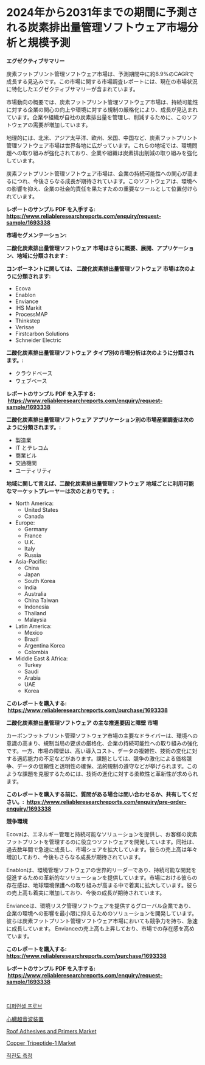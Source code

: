 <p><h1>2024年から2031年までの期間に予測される炭素排出量管理ソフトウェア市場分析と規模予測</h1></p><p><strong>エグゼクティブサマリー</strong></p>
<p><p>炭素フットプリント管理ソフトウェア市場は、予測期間中に約8.9%のCAGRで成長する見込みです。この市場に関する市場調査レポートには、現在の市場状況に特化したエグゼクティブサマリーが含まれています。</p><p>市場動向の概要では、炭素フットプリント管理ソフトウェア市場は、持続可能性に対する企業の関心の向上や環境に対する規制の厳格化により、成長が見込まれています。企業や組織が自社の炭素排出量を管理し、削減するために、このソフトウェアの需要が増加しています。</p><p>地理的には、北米、アジア太平洋、欧州、米国、中国など、炭素フットプリント管理ソフトウェア市場は世界各地に広がっています。これらの地域では、環境問題への取り組みが強化されており、企業や組織は炭素排出削減の取り組みを強化しています。</p><p>炭素フットプリント管理ソフトウェア市場は、企業の持続可能性への関心が高まるにつれ、今後さらなる成長が期待されています。このソフトウェアは、環境への影響を抑え、企業の社会的責任を果たすための重要なツールとして位置付けられています。</p></p>
<p><strong>レポートのサンプル PDF を入手する: <a href="https://www.reliableresearchreports.com/enquiry/request-sample/1693338">https://www.reliableresearchreports.com/enquiry/request-sample/1693338</a></strong></p>
<p><strong>市場セグメンテーション:</strong></p>
<p><strong> 二酸化炭素排出量管理ソフトウェア 市場はさらに概要、展開、アプリケーション、地域に分類されます :</strong></p>
<p><strong>コンポーネントに関しては、 二酸化炭素排出量管理ソフトウェア 市場は次のように分類されます: &nbsp;</strong></p>
<p><ul><li>Ecova</li><li>Enablon</li><li>Enviance</li><li>IHS Markit</li><li>ProcessMAP</li><li>Thinkstep</li><li>Verisae</li><li>Firstcarbon Solutions</li><li>Schneider Electric</li></ul></p>
<p><strong> 二酸化炭素排出量管理ソフトウェア タイプ別の市場分析は次のように分類されます。:</strong></p>
<p><ul><li>クラウドベース</li><li>ウェブベース</li></ul></p>
<p><strong>レポートのサンプル PDF を入手する: &nbsp;<a href="https://www.reliableresearchreports.com/enquiry/request-sample/1693338">https://www.reliableresearchreports.com/enquiry/request-sample/1693338</a></strong></p>
<p><strong> 二酸化炭素排出量管理ソフトウェア アプリケーション別の市場産業調査は次のように分類されます。:</strong></p>
<p><ul><li>製造業</li><li>IT とテレコム</li><li>商業ビル</li><li>交通機関</li><li>ユーティリティ</li></ul></p>
<p><strong>地域に関して言えば、二酸化炭素排出量管理ソフトウェア 地域ごとに利用可能なマーケットプレーヤーは次のとおりです。:</strong></p>
<p><ul>
    <li>
        North America:
        <ul>
            <li>United States</li>
            <li>Canada</li>
        </ul>
    </li>
    <li>
        Europe:
        <ul>
            <li>Germany</li>
            <li>France</li>
            <li>U.K.</li>
            <li>Italy</li>
            <li>Russia</li>
        </ul>
    </li>
    <li>
        Asia-Pacific:
        <ul>
            <li>China</li>
            <li>Japan</li>
            <li>South Korea</li>
            <li>India</li>
            <li>Australia</li>
            <li>China Taiwan</li>
            <li>Indonesia</li>
            <li>Thailand</li>
            <li>Malaysia</li>
        </ul>
    </li>
    <li>
        Latin America:
        <ul>
            <li>Mexico</li>
            <li>Brazil</li>
            <li>Argentina Korea</li>
            <li>Colombia</li>
        </ul>
    </li>
    <li>
        Middle East & Africa:
        <ul>
            <li>Turkey</li>
            <li>Saudi</li>
            <li>Arabia</li>
            <li>UAE</li>
            <li>Korea</li>
        </ul>
    </li>
    </ul></p>
<p><strong>このレポートを購入する: &nbsp;<a href="https://www.reliableresearchreports.com/purchase/1693338">https://www.reliableresearchreports.com/purchase/1693338</a></strong></p>
<p><strong>二酸化炭素排出量管理ソフトウェア の主な推進要因と障壁 市場</strong></p>
<p><p>カーボンフットプリント管理ソフトウェア市場の主要なドライバーは、環境への意識の高まり、規制当局の要求の厳格化、企業の持続可能性への取り組みの強化です。一方、市場の障壁は、高い導入コスト、データの複雑性、技術の変化に対する適応能力の不足などがあります。課題としては、競争の激化による価格競争、データの信頼性と透明性の確保、法的規制の遵守などが挙げられます。このような課題を克服するためには、技術の進化に対する柔軟性と革新性が求められます。</p></p>
<p><strong>このレポートを購入する前に、質問がある場合は問い合わせるか、共有してください。:&nbsp; <a href="https://www.reliableresearchreports.com/enquiry/pre-order-enquiry/1693338">https://www.reliableresearchreports.com/enquiry/pre-order-enquiry/1693338</a></strong></p>
<p><strong>競争環境</strong></p>
<p><p>Ecovaは、エネルギー管理と持続可能なソリューションを提供し、お客様の炭素フットプリントを管理するのに役立つソフトウェアを開発しています。同社は、過去数年間で急速に成長し、市場シェアを拡大しています。彼らの売上高は年々増加しており、今後もさらなる成長が期待されています。</p><p>Enablonは、環境管理ソフトウェアの世界的リーダーであり、持続可能な開発を促進するための革新的なソリューションを提供しています。市場における彼らの存在感は、地球環境保護への取り組みが高まる中で着実に拡大しています。彼らの売上高も着実に増加しており、今後の成長が期待されています。</p><p>Envianceは、環境リスク管理ソフトウェアを提供するグローバル企業であり、企業の環境への影響を最小限に抑えるためのソリューションを開発しています。彼らは炭素フットプリント管理ソフトウェア市場においても競争力を持ち、急速に成長しています。 Envianceの売上高も上昇しており、市場での存在感を高めています。</p></p>
<p><strong>このレポートを購入する: &nbsp; <a href="https://www.reliableresearchreports.com/purchase/1693338">https://www.reliableresearchreports.com/purchase/1693338</a></strong></p>
<p><strong>レポートのサンプル PDF を入手する: &nbsp;<a href="https://www.reliableresearchreports.com/enquiry/request-sample/1693338">https://www.reliableresearchreports.com/enquiry/request-sample/1693338</a></strong><strong></strong></p>
<p>&nbsp;</p>
<p><p><a href="https://github.com/oajzkywllm460/Market-Research-Report-List-1/blob/main/8665807190912.md">디퍼런셜 프로브</a></p><p><a href="https://medium.com/@emmittkutch2023/%E5%BF%83%E8%87%93%E8%B6%85%E9%9F%B3%E6%B3%A2%E6%A9%9F%E3%81%AE%E5%B8%82%E5%A0%B4%E8%A6%8F%E6%A8%A1-%E5%B8%82%E5%A0%B4%E8%A6%8B%E9%80%9A%E3%81%97%E3%81%A8%E5%B8%82%E5%A0%B4%E4%BA%88%E6%B8%AC-2024%E5%B9%B4%E3%81%8B%E3%82%892031%E5%B9%B4-cf76f40a29fc">心臓超音波装置</a></p><p><a href="https://eight-handstand-8fb.notion.site/Roof-Adhesives-and-Primers-Market-Offers-Provide-Insightful-Data-for-the-Time-Period-from-2024-to-20-eabbaeb627d44aa1aba2cbda6242a013">Roof Adhesives and Primers Market</a></p><p><a href="https://issuu.com/reportprime-2/docs/copper-tripeptide-1-market-size-2030.pptx">Copper Tripeptide-1 Market</a></p><p><a href="https://medium.com/@hermanokutneva7878567/%EC%A7%81%EC%84%A0-%EC%B8%A1%EC%A0%95-%EC%8B%9C%EC%9E%A5-%EC%9C%A0%ED%98%95-%EC%9D%91%EC%9A%A9-%EB%B0%8F-%EC%A7%80%EB%A6%AC%EB%B3%84-%EC%A2%85%ED%95%A9-%ED%8F%89%EA%B0%80-e9a8b7b8fa80">직진도 측정</a></p></p>